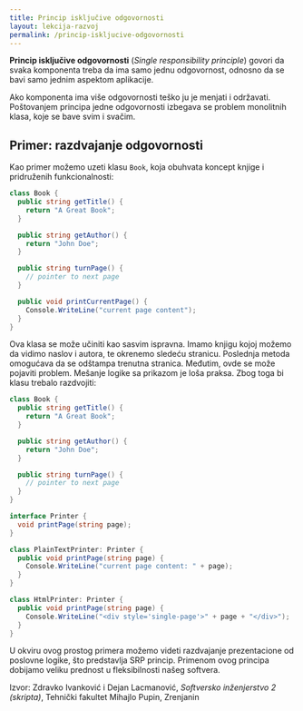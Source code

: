 ```yaml
---
title: Princip isključive odgovornosti
layout: lekcija-razvoj
permalink: /princip-iskljucive-odgovornosti
---
```


**Princip isključive odgovornosti** (*Single responsibility principle*) govori da svaka komponenta treba da ima samo jednu odgovornost, odnosno da se bavi samo jednim aspektom aplikacije. 

Ako komponenta ima više odgovornosti teško ju je menjati i održavati. Poštovanjem principa jedne odgovornosti izbegava se problem monolitnih klasa, koje se bave svim i svačim. 

## Primer: razdvajanje odgovornosti

Kao primer možemo uzeti klasu `Book`, koja obuhvata koncept knjige i pridruženih funkcionalnosti:

```cs
class Book {
  public string getTitle() {
    return "A Great Book";
  }

  public string getAuthor() {
    return "John Doe";
  }

  public string turnPage() {
    // pointer to next page
  }

  public void printCurrentPage() {
    Console.WriteLine("current page content");
  }
}
```

Ova klasa se može učiniti kao sasvim ispravna. Imamo knjigu kojoj možemo da vidimo naslov i autora, te okrenemo sledeću stranicu. Poslednja metoda omogućava da se odštampa trenutna stranica. Međutim, ovde se može pojaviti problem. Mešanje logike sa prikazom je loša praksa. Zbog toga bi klasu trebalo razdvojiti:

```cs
class Book {
  public string getTitle() {
    return "A Great Book";
  }

  public string getAuthor() {
    return "John Doe";
  }

  public string turnPage() {
    // pointer to next page
  }
}

interface Printer {
  void printPage(string page);
}

class PlainTextPrinter: Printer {
  public void printPage(string page) {
    Console.WriteLine("current page content: " + page);
  }
}

class HtmlPrinter: Printer {
  public void printPage(string page) {
    Console.WriteLine("<div style='single-page'>" + page + "</div>");
  }
}
```

U okviru ovog prostog primera možemo videti razdvajanje prezentacione od poslovne logike, što predstavlja SRP princip. Primenom ovog principa dobijamo veliku prednost u fleksibilnosti našeg softvera.


Izvor: Zdravko Ivanković i Dejan Lacmanović, *Softversko inženjerstvo 2 (skripta)*, Tehnički fakultet Mihajlo Pupin, Zrenjanin
